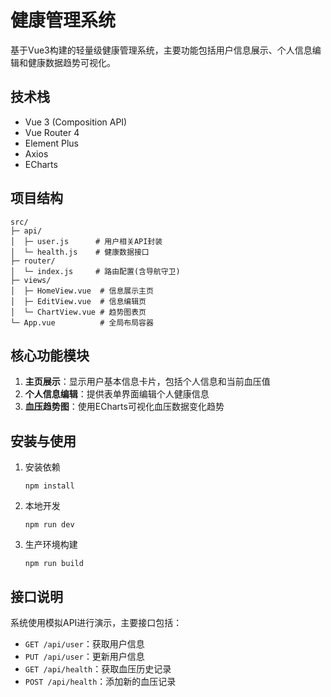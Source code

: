 # 健康管理系统

基于Vue3构建的轻量级健康管理系统，主要功能包括用户信息展示、个人信息编辑和健康数据趋势可视化。

## 技术栈

- Vue 3 (Composition API)
- Vue Router 4
- Element Plus
- Axios
- ECharts

## 项目结构

```
src/
├─ api/
│  ├─ user.js      # 用户相关API封装
│  └─ health.js    # 健康数据接口
├─ router/
│  └─ index.js     # 路由配置(含导航守卫)
├─ views/
│  ├─ HomeView.vue  # 信息展示主页
│  ├─ EditView.vue  # 信息编辑页
│  └─ ChartView.vue # 趋势图表页
└─ App.vue          # 全局布局容器
```

## 核心功能模块

1. **主页展示**：显示用户基本信息卡片，包括个人信息和当前血压值
2. **个人信息编辑**：提供表单界面编辑个人健康信息
3. **血压趋势图**：使用ECharts可视化血压数据变化趋势

## 安装与使用

1. 安装依赖
   ```
   npm install
   ```

2. 本地开发
   ```
   npm run dev
   ```

3. 生产环境构建
   ```
   npm run build
   ```

## 接口说明

系统使用模拟API进行演示，主要接口包括：

- `GET /api/user`：获取用户信息
- `PUT /api/user`：更新用户信息
- `GET /api/health`：获取血压历史记录
- `POST /api/health`：添加新的血压记录 